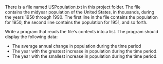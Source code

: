 There is a file named USPopulation.txt in this project folder.  The file contains the midyear population of the United
States, in thousands, during the years 1950 through 1990.  The first line in the file contains the population for 1950,
the second line contains the population for 1951, and so forth.

Write a program that reads the file's contents into a list.  The program should display the following data:

* The average annual change in population during the time period
* The year with the greatest increase in population during the time period.
* The year with the smallest increase in population during the time period.

